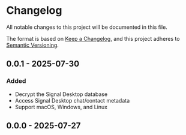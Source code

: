 # Changelog

All notable changes to this project will be documented in this file.

The format is based on [Keep a Changelog](https://keepachangelog.com/en/1.0.0/),
and this project adheres to [Semantic Versioning](https://semver.org/spec/v2.0.0.html).

## 0.0.1 - 2025-07-30
### Added
- Decrypt the Signal Desktop database
- Access Signal Desktop chat/contact metadata
- Support macOS, Windows, and Linux

## 0.0.0 - 2025-07-27
